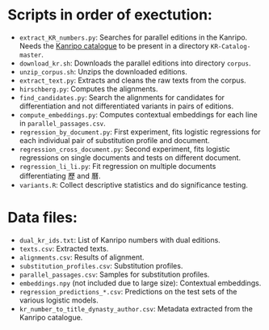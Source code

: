 # Scripts in order of exectution:
- `extract_KR_numbers.py`: Searches for parallel editions in the Kanripo. Needs the [Kanripo catalogue](https://github.com/kanripo/KR-Catalog)
to be present in a directory `KR-Catalog-master`.
- `download_kr.sh`: Downloads the parallel editions into directory `corpus`.
- `unzip_corpus.sh`: Unzips the downloaded editions.
- `extract_text.py`: Extracts and cleans the raw texts from the corpus.
- `hirschberg.py`: Computes the alignments.
- `find_candidates.py`: Search the alignments for candidates for differentiation and not differentiated variants in pairs of editions.
- `compute_embeddings.py`: Computes contextual embeddings for each line in `parallel_passages.csv`.
- `regression_by_document.py`: First experiment, fits logistic regressions for each individual pair of substitution profile and document.
- `regression_cross_document.py`: Second experiment, fits logistic regressions on single documents and tests on different document.
- `regression_li_li.py`: Fit regression on multiple documents differentiating 歷 and 曆.
- `variants.R`: Collect descriptive statistics and do significance testing.

# Data files:
- `dual_kr_ids.txt`: List of Kanripo numbers with dual editions.
- `texts.csv`: Extracted texts.
- `alignments.csv`: Results of alignment.
- `substitution_profiles.csv`: Substitution profiles.
- `parallel_passages.csv`: Samples for substitution profiles.
- `embeddings.npy` (not included due to large size): Contextual embeddings.
- `regression_predictions_*.csv`: Predictions on the test sets of the various logistic models.
- `kr_number_to_title_dynasty_author.csv`: Metadata extracted from the Kanripo catalogue.
